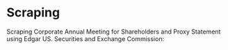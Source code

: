 # Scraping
Scraping Corporate Annual Meeting for Shareholders and Proxy Statement using Edgar US. Securities and Exchange Commission: 
